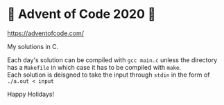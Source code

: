 # 🎄 Advent of Code 2020 🎄
https://adventofcode.com/

My solutions in C.

Each day's solution can be compiled with `gcc main.c` unless the directory has a `Makefile` in which case it has to be compiled with `make`.  
Each solution is deisgned to take the input through `stdin` in the form of `./a.out < input`

Happy Holidays!
